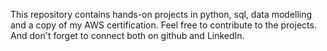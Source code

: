 This repository contains hands-on projects in python, sql, data modelling and a copy of my AWS certification. Feel free to contribute to the projects. And don't forget to connect both on github and LinkedIn.
